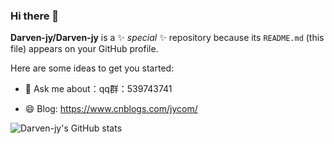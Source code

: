 ### Hi there 👋
**Darven-jy/Darven-jy** is a ✨ _special_ ✨ repository because its `README.md` (this file) appears on your GitHub profile.

Here are some ideas to get you started:


- 💬 Ask me about：qq群：539743741

- 😄 Blog: https://www.cnblogs.com/jycom/



![Darven-jy's GitHub stats](https://github-readme-stats.vercel.app/api?username=Darven-jy)
